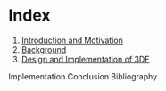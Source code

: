 # Index

1. [Introduction and Motivation](motivation.md)
2. [Background](background.md)
3. [Design and Implementation of 3DF](3df.md)

Implementation
Conclusion
Bibliography
